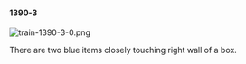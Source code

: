 #### 1390-3
![train-1390-3-0.png](https://github.com/lil-lab/nlvr/raw/master/nlvr/train/images/4/train-1390-3-0.png "train-1390-3-0.png")

There are two blue items closely touching right wall of a box.